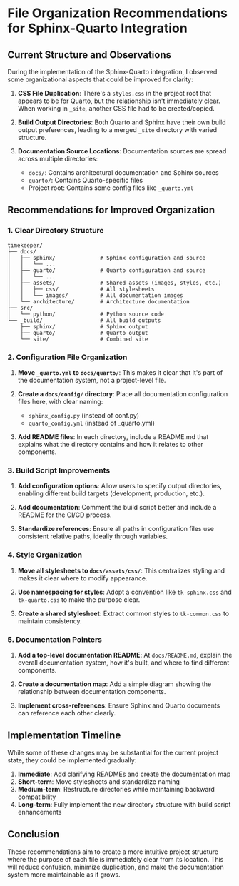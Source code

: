 # File Organization Recommendations for Sphinx-Quarto Integration

## Current Structure and Observations

During the implementation of the Sphinx-Quarto integration, I observed some organizational aspects that could be improved for clarity:

1. **CSS File Duplication**: There's a `styles.css` in the project root that appears to be for Quarto, but the relationship isn't immediately clear. When working in `_site`, another CSS file had to be created/copied.

2. **Build Output Directories**: Both Quarto and Sphinx have their own build output preferences, leading to a merged `_site` directory with varied structure.

3. **Documentation Source Locations**: Documentation sources are spread across multiple directories:
   - `docs/`: Contains architectural documentation and Sphinx sources
   - `quarto/`: Contains Quarto-specific files
   - Project root: Contains some config files like `_quarto.yml`

## Recommendations for Improved Organization

### 1. Clear Directory Structure

```
timekeeper/
├── docs/
│   ├── sphinx/              # Sphinx configuration and source
│   │   └── ...
│   ├── quarto/              # Quarto configuration and source
│   │   └── ...
│   ├── assets/              # Shared assets (images, styles, etc.)
│   │   ├── css/             # All stylesheets
│   │   └── images/          # All documentation images
│   └── architecture/        # Architecture documentation
├── src/
│   └── python/              # Python source code
└── _build/                  # All build outputs
    ├── sphinx/              # Sphinx output
    ├── quarto/              # Quarto output
    └── site/                # Combined site
```

### 2. Configuration File Organization

1. **Move `_quarto.yml` to `docs/quarto/`**: This makes it clear that it's part of the documentation system, not a project-level file.

2. **Create a `docs/config/` directory**: Place all documentation configuration files here, with clear naming:

   - `sphinx_config.py` (instead of conf.py)
   - `quarto_config.yml` (instead of \_quarto.yml)

3. **Add README files**: In each directory, include a README.md that explains what the directory contains and how it relates to other components.

### 3. Build Script Improvements

1. **Add configuration options**: Allow users to specify output directories, enabling different build targets (development, production, etc.).

2. **Add documentation**: Comment the build script better and include a README for the CI/CD process.

3. **Standardize references**: Ensure all paths in configuration files use consistent relative paths, ideally through variables.

### 4. Style Organization

1. **Move all stylesheets to `docs/assets/css/`**: This centralizes styling and makes it clear where to modify appearance.

2. **Use namespacing for styles**: Adopt a convention like `tk-sphinx.css` and `tk-quarto.css` to make the purpose clear.

3. **Create a shared stylesheet**: Extract common styles to `tk-common.css` to maintain consistency.

### 5. Documentation Pointers

1. **Add a top-level documentation README**: At `docs/README.md`, explain the overall documentation system, how it's built, and where to find different components.

2. **Create a documentation map**: Add a simple diagram showing the relationship between documentation components.

3. **Implement cross-references**: Ensure Sphinx and Quarto documents can reference each other clearly.

## Implementation Timeline

While some of these changes may be substantial for the current project state, they could be implemented gradually:

1. **Immediate**: Add clarifying READMEs and create the documentation map
2. **Short-term**: Move stylesheets and standardize naming
3. **Medium-term**: Restructure directories while maintaining backward compatibility
4. **Long-term**: Fully implement the new directory structure with build script enhancements

## Conclusion

These recommendations aim to create a more intuitive project structure where the purpose of each file is immediately clear from its location. This will reduce confusion, minimize duplication, and make the documentation system more maintainable as it grows.

